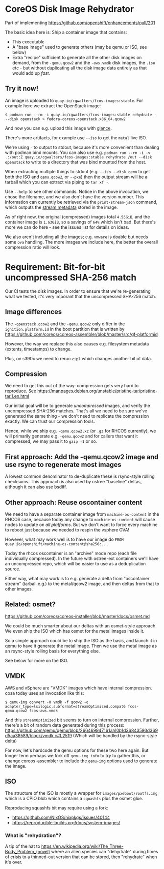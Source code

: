 # CoreOS Disk Image Rehydrator

Part of implementing https://github.com/openshift/enhancements/pull/201

The basic idea here is: Ship a container image that contains:

 - This executable
 - A "base image" used to generate others (may be qemu or ISO, see below)
 - Extra "recipe" sufficient to generate all the other disk images on demand, from
   the `-qemu.qcow2` and the `-aws.vmdk` disk images, the `.iso` etc - but without
   duplicating all the disk image data entirely as that would add up *fast*.

## Try it now!

An image is uploaded to `quay.io/cgwalters/fcos-images:stable`.  For example here
we extract the OpenStack image:

```
$ podman run --rm -i quay.io/cgwalters/fcos-images:stable rehydrate - --disk openstack > fedora-coreos-openstack.x86_64.qcow2
```

And now you can e.g. upload this image with [glance](https://docs.openstack.org/python-glanceclient/latest/cli/details.html).

There's more artifacts, for example use `--iso` to get the `metal` live ISO.

We're using `-` to output to stdout, because it's more convenient than dealing with podman bind mounts.
You can also use e.g. `podman run --rm -i -v .:/out:Z quay.io/cgwalters/fcos-images:stable rehydrate /out --disk openstack`
to write to a directory that was bind mounted from the host.

When extracting multiple things to stdout (e.g. `--iso --disk qemu` to get both the ISO
and `qemu.qcow2`, or `--pxe`) then the output stream will be a tarball which you can extract via piping to `tar xf -`.

Use `--help` to see other commands.  Notice in the above invocation, we chose the filename, and we also don't
have the version number.  This information can currently be retrieved via the `print-stream-json` command,
which outputs the [stream metadata](https://docs.fedoraproject.org/en-US/fedora-coreos/stream-metadata/)
stored in the image.

As of right now, the original (compressed) images total `4.55GiB`, and the container image is `1.63GiB`,
so a savings of `64%` which isn't bad.  But there's more we can do here - see the issues list for details
on ideas.

We also aren't including all the images; e.g. `vmware` is doable but needs some `ova` handling.
The more images we include here, the better the overall compression ratio will look.

# Requirement: Bit-for-bit uncompressed SHA-256 match

Our CI tests the disk images.  In order to ensure that we're
re-generating what we tested, it's very imporant that the
uncompressed SHA-256 match.

## Image differences

The `-openstack.qcow2` and the `-qemu.qcow2` only differ in the
`ignition.platform.id` in the boot partition that is written
by https://github.com/coreos/coreos-assembler/blob/master/src/gf-platformid

However, the way we replace this also causes e.g. filesystem metadata (extents, timestamps)
to change.

Plus, on s390x we need to rerun `zipl` which changes another bit of
data.

## Compression

We need to get this out of the way: compression gets very hard to reproduce.
See https://manpages.debian.org/unstable/pristine-tar/pristine-tar.1.en.html

Our initial goal will be to generate *uncompressed* images, and verify
the uncompressed SHA-256 matches.  That's all we need to be sure we've
generated the same thing - we don't need to replicate the compression exactly.
We can trust our compression tools.

Hence, while we ship e.g. `-qemu.qcow2.xz` (or `.gz` for RHCOS currently),
we will primarily generate e.g. `-qemu.qcow2` and for callers that want
it compressed, we may pass it to `gzip -1` or so.

## First approach: Add the -qemu.qcow2 image and use rsync to regenerate most images

A lowest common denominator to de-duplicate these is rsync-style rolling
checksums.  This approach is also used by ostree "baseline" deltas, although
it can also use bsdiff.

## Other approach: Reuse oscontainer content

We need to have a separate container image from `machine-os-content` in the RHCOS case,
because today any change to `machine-os-content` will cause nodes to update on *all platforms*.  But we
don't want to force every machine to reboot just because we needed to respin the
vsphere OVA!

However, what may work well is to have our image do
`FROM quay.io/openshift/machine-os-content@sha256:...`

Today the rhcos oscontainer is an "archive" mode repo (each file individually compressed).
In the future with ostree-ext containers we'll have an uncompressed repo, which
will be easier to use as a deduplication source.

Either way, what may work is to e.g. generate a delta from "oscontainer stream" (tarball e.g.)
to the metal/qcow2 image, and then deltas from that to other images.

## Related: osmet?

https://github.com/coreos/coreos-installer/blob/master/docs/osmet.md

We could be much smarter about our deltas with an osmet-style approach.  We even ship the ISO
which has osmet for the metal images inside it.

So a simple approach could be to ship the ISO as the basis, and launch it in qemu to
have it generate the metal image.  Then we use the metal image as an rsync-style rolling
basis for everything else.

See below for more on the ISO.

## VMDK

AWS and vSphere are "VMDK" images which have internal compression.  cosa
today uses an invocation like this:

```
$ qemu-img convert -O vmdk -f qcow2 -o adapter_type=lsilogic,subformat=streamOptimized,compat6 fcos-qemu.qcow2 fcos-aws.vmdk
```

And this `streamOptimized` bit seems to turn on internal compression.
Further, there's a bit of random data generated during this process:
https://github.com/qemu/qemu/blob/266469947161aa10b1d36843580d369d5aa38589/block/vmdk.c#L2519
(Which will be handled by the rsync-style delta)

For now, let's hardcode the qemu options for these two here again.  But longer
term perhaps we fork off `qemu-img info` to try to gather this, or change coreos-assembler
to include the `qemu-img` options used to generate the image.

## ISO

The structure of the ISO is mostly a wrapper for `images/pxeboot/rootfs.img` which 
is a CPIO blob which contains a `squashfs` plus the osmet glue.

Reproducing squashfs bit may require using a fork: 

- https://github.com/NixOS/nixpkgs/issues/40144
- https://reproducible-builds.org/docs/system-images/

### What is "rehydration"?

A tip of the hat to https://en.wikipedia.org/wiki/The_Three-Body_Problem_(novel) where
an alien species can "dehydrate" during times of crisis to a thinned-out version that
can be stored, then "rehydrate" when it's over.
